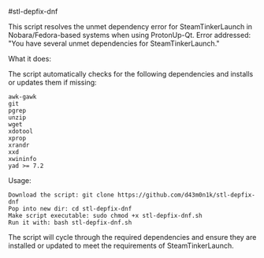 #stl-depfix-dnf

This script resolves the unmet dependency error for SteamTinkerLaunch in Nobara/Fedora-based systems when using ProtonUp-Qt.
Error addressed:
"You have several unmet dependencies for SteamTinkerLaunch."

What it does:

The script automatically checks for the following dependencies and installs or updates them if missing:

    awk-gawk
    git
    pgrep
    unzip
    wget
    xdotool
    xprop
    xrandr
    xxd
    xwininfo
    yad >= 7.2

Usage:

    Download the script: git clone https://github.com/d43m0n1k/stl-depfix-dnf
    Pop into new dir: cd stl-depfix-dnf
    Make script executable: sudo chmod +x stl-depfix-dnf.sh
    Run it with: bash stl-depfix-dnf.sh

The script will cycle through the required dependencies and ensure they are installed or updated to meet the requirements of SteamTinkerLaunch.
